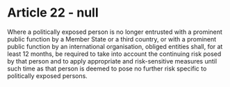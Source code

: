 # Article 22 - null


Where a politically exposed person is no longer entrusted with a prominent public function by a Member State or a third country, or with a prominent public function by an international organisation, obliged entities shall, for at least 12 months, be required to take into account the continuing risk posed by that person and to apply appropriate and risk-sensitive measures until such time as that person is deemed to pose no further risk specific to politically exposed persons.
